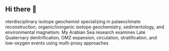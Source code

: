 ## Hi there 👋

nterdisciplinary isotope geochemist specializing in palaeoclimate reconstruction, organic/inorganic isotope geochemistry, sedimentology, and environmental magnetism. My Arabian Sea research examines Late Quaternary denitrification, OMZ expansion, circulation, stratification, and low-oxygen events using multi-proxy approaches
